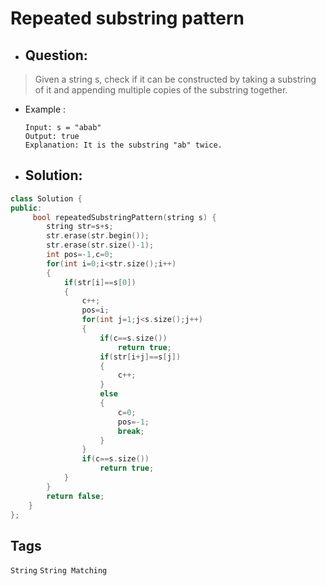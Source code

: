# Repeated substring pattern
- ## Question:
>Given a string s, check if it can be constructed by taking a substring of it and appending multiple copies of the substring together.

- Example :

      Input: s = "abab"
      Output: true
      Explanation: It is the substring "ab" twice.
      
- ## Solution:
```cpp
class Solution {
public:
     bool repeatedSubstringPattern(string s) {
        string str=s+s;
        str.erase(str.begin());
        str.erase(str.size()-1);
        int pos=-1,c=0;
        for(int i=0;i<str.size();i++)
        {
            if(str[i]==s[0])
            {
                c++;
                pos=i;
                for(int j=1;j<s.size();j++)
                {
                    if(c==s.size())
                        return true;
                    if(str[i+j]==s[j])
                    {
                        c++;
                    }
                    else
                    {
                        c=0;
                        pos=-1;
                        break;
                    }
                }
                if(c==s.size())
                    return true;
            }
        }
        return false;
    }
};
```
## Tags
`String` `String Matching`
